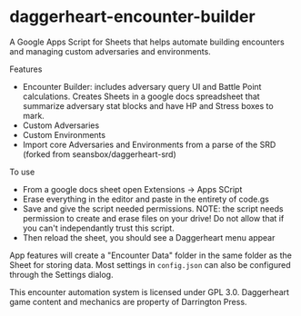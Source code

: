 # daggerheart-encounter-builder
A Google Apps Script for Sheets that helps automate building encounters and managing custom adversaries and environments.

Features
* Encounter Builder: includes adversary query UI and Battle Point calculations. Creates Sheets in a google docs spreadsheet that summarize adversary stat blocks and have HP and Stress boxes to mark.
* Custom Adversaries
* Custom Environments
* Import core Adversaries and Environments from a parse of the SRD (forked from seansbox/daggerheart-srd)

To use
* From a google docs sheet open Extensions -> Apps SCript
* Erase everything in the editor and paste in the entirety of code.gs
* Save and give the script needed permissions. NOTE: the script needs permission to create and erase files on your drive! Do not allow that if you can't independantly trust this script.
* Then reload the sheet, you should see a Daggerheart menu appear

App features will create a "Encounter Data" folder in the same folder as the Sheet for storing data. Most settings in `config.json` can also be configured through the Settings dialog.

This encounter automation system is licensed under GPL 3.0.
Daggerheart game content and mechanics are property of Darrington Press.
